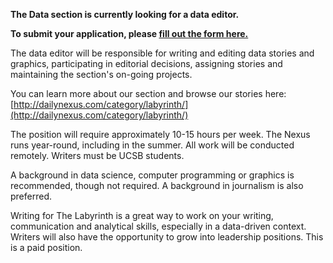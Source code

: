 **The Data section is currently looking for a data editor.**

**To submit your application, please [fill out the form here.](https://docs.google.com/forms/d/e/1FAIpQLSdLqOx9UQ43hBkd_HECI6b2YXijdFMR_26B779Fgj9vEpDNKA/viewform)**

The data editor will be responsible for writing and editing data stories and graphics, participating in editorial decisions, assigning stories and maintaining the section's on-going projects.

You can learn more about our section and browse our stories here:
[http://dailynexus.com/category/labyrinth/](http://dailynexus.com/category/labyrinth/)

The position will require approximately 10-15 hours per week. The Nexus runs year-round, including in the summer. All work will be conducted remotely. Writers must be UCSB students.

A background in data science, computer programming or graphics is recommended, though not required. A background in journalism is also preferred.

Writing for The Labyrinth is a great way to work on your writing, communication and analytical skills, especially in a data-driven context. Writers will also have the opportunity to grow into leadership positions. This is a paid position. 